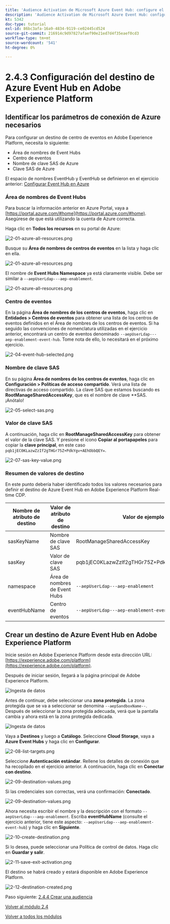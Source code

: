 ```yaml
---
title: 'Audience Activation de Microsoft Azure Event Hub: configure el destino RTCDP del centro de eventos en Adobe Experience Platform'
description: 'Audience Activation de Microsoft Azure Event Hub: configure el destino RTCDP del centro de eventos en Adobe Experience Platform'
kt: 5342
doc-type: tutorial
exl-id: 86bc3afa-16a9-4834-9119-ce02445cd524
source-git-commit: 216914c9d97827afaef90e21ed7d4f35eaef0cd3
workflow-type: tm+mt
source-wordcount: '541'
ht-degree: 0%

---
```


# 2.4.3 Configuración del destino de Azure Event Hub en Adobe Experience Platform

## Identificar los parámetros de conexión de Azure necesarios

Para configurar un destino de centro de eventos en Adobe Experience Platform, necesita lo siguiente:

- Área de nombres de Event Hubs
- Centro de eventos
- Nombre de clave SAS de Azure
- Clave SAS de Azure

El espacio de nombres EventHub y EventHub se definieron en el ejercicio anterior: [Configurar Event Hub en Azure](./ex2.md)

### Área de nombres de Event Hubs

Para buscar la información anterior en Azure Portal, vaya a [https://portal.azure.com/#home](https://portal.azure.com/#home). Asegúrese de que está utilizando la cuenta de Azure correcta.

Haga clic en **Todos los recursos** en su portal de Azure:

![2-01-azure-all-resources.png](./images/201azureallresources.png)

Busque su **Área de nombres de centros de eventos** en la lista y haga clic en ella.

![2-01-azure-all-resources.png](./images/201azureallresources1.png)

El nombre de **Event Hubs Namespace** ya está claramente visible. Debe ser similar a `--aepUserLdap---aep-enablement`.

![2-01-azure-all-resources.png](./images/201azureallresources2.png)

### Centro de eventos

En la página **Área de nombres de los centros de eventos**, haga clic en **Entidades > Centros de eventos** para obtener una lista de los centros de eventos definidos en el Área de nombres de los centros de eventos. Si ha seguido las convenciones de nomenclatura utilizadas en el ejercicio anterior, encontrará un centro de eventos denominado `--aepUserLdap---aep-enablement-event-hub`. Tome nota de ello, lo necesitará en el próximo ejercicio.

![2-04-event-hub-selected.png](./images/204eventhubselected.png)

### Nombre de clave SAS

En su página **Área de nombres de los centros de eventos**, haga clic en **Configuración > Políticas de acceso compartido**. Verá una lista de directivas de acceso compartido. La clave SAS que estamos buscando es **RootManageSharedAccessKey**, que es el nombre de clave **SAS. ¡Anótalo!

![2-05-select-sas.png](./images/205selectsas.png)

### Valor de clave SAS

A continuación, haga clic en **RootManageSharedAccessKey** para obtener el valor de la clave SAS. Y presione el icono **Copiar al portapapeles** para copiar la **clave principal**, en este caso `pqb1jEC0KLazwZzIf2gTHGr75Z+PdkYgv+AEhObbQEY=`.

![2-07-sas-key-value.png](./images/207saskeyvalue.png)

### Resumen de valores de destino

En este punto debería haber identificado todos los valores necesarios para definir el destino de Azure Event Hub en Adobe Experience Platform Real-time CDP.

| Nombre de atributo de destino | Valor de atributo de destino | Valor de ejemplo |
|---|---|---|
| sasKeyName | Nombre de clave SAS | RootManageSharedAccessKey |
| sasKey | Valor de clave SAS | pqb1jEC0KLazwZzIf2gTHGr75Z+PdkYgv+AEhObbQEY= |
| namespace | Área de nombres de Event Hubs | `--aepUserLdap---aep-enablement` |
| eventHubName | Centro de eventos | `--aepUserLdap---aep-enablement-event-hub` |

## Crear un destino de Azure Event Hub en Adobe Experience Platform

Inicie sesión en Adobe Experience Platform desde esta dirección URL: [https://experience.adobe.com/platform](https://experience.adobe.com/platform).

Después de iniciar sesión, llegará a la página principal de Adobe Experience Platform.

![Ingesta de datos](./../../../modules/datacollection/module1.2/images/home.png)

Antes de continuar, debe seleccionar una **zona protegida**. La zona protegida que se va a seleccionar se denomina ``--aepSandboxName--``. Después de seleccionar la zona protegida adecuada, verá que la pantalla cambia y ahora está en la zona protegida dedicada.

![Ingesta de datos](./../../../modules/datacollection/module1.2/images/sb1.png)

Vaya a **Destinos** y luego a **Catálogo**. Seleccione **Cloud Storage**, vaya a **Azure Event Hubs** y haga clic en **Configurar**.

![2-08-list-targets.png](./images/208listdestinations.png)

Seleccione **Autenticación estándar**. Rellene los detalles de conexión que ha recopilado en el ejercicio anterior. A continuación, haga clic en **Conectar con destino**.

![2-09-destination-values.png](./images/209destinationvalues.png)

Si las credenciales son correctas, verá una confirmación: **Conectado**.

![2-09-destination-values.png](./images/209destinationvaluesa.png)

Ahora necesita escribir el nombre y la descripción con el formato `--aepUserLdap---aep-enablement`. Escriba **eventHubName** (consulte el ejercicio anterior, tiene este aspecto: `--aepUserLdap---aep-enablement-event-hub`) y haga clic en **Siguiente**.

![2-10-create-destination.png](./images/210createdestination.png)

Si lo desea, puede seleccionar una Política de control de datos. Haga clic en **Guardar y salir**.

![2-11-save-exit-activation.png](./images/211saveexitactivation.png)

El destino se habrá creado y estará disponible en Adobe Experience Platform.

![2-12-destination-created.png](./images/212destinationcreated.png)

Paso siguiente: [2.4.4 Crear una audiencia](./ex4.md)

[Volver al módulo 2.4](./segment-activation-microsoft-azure-eventhub.md)

[Volver a todos los módulos](./../../../overview.md)
